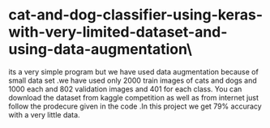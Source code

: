 # cat-and-dog-classifier-using-keras-with-very-limited-dataset-and-using-data-augmentation\
 
 
 its a very simple program but we have used data augmentation because of small data set .we have used only 2000 train images of cats and dogs and
 1000 each and 802 validation images and 401 for each class.
 You can download the dataset from kaggle competition as well as from internet just follow the prodecure given in the code .In this project we get 
 79% accuracy with a very little data.
